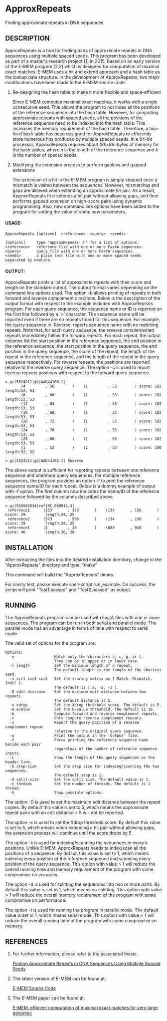 # ApproxRepeats
Finding approximate repeats in DNA sequences 


## DESCRIPTION
ApproxRepeats is a tool for finding pairs of approximate repeats in DNA sequences using multiple spaced seeds. This program has been developed as part of a master's research project [1] in 2015, based on an early version of the E-MEM program [2,3] which is designed for computation of maximal exact matches. E-MEM uses a hit and extend approach and a hash table as the lookup data structure. In the development of ApproxRepeats, two major modifications have been made to the E-MEM source code:

1. Re-designing the hash table to make it more flexible and space-efficient 

   Since E-MEM computes maximal exact matches, it works with a single consecutive seed. This allows the program to not index all the positions of the reference sequence into the hash table. However, for computing approximate repeats with spaced seeds, all the positions of the reference sequence need to be indexed into the hash table. This increases the memory requirement of the hash table. Therefore, a two-level hash table has been designed for ApproxRepeats to efficiently store numerous hits produced by multiple spaced seeds. In a 64-bit processor, ApproxRepeats requires about *(8k+9)n* bytes of memory for the hash tables, where *n* is the length of the reference sequence and *k* is the number of spaced seeds.
   
2. Modifying the extension process to perform gapless and gapped extensions

   The extension of a hit in the E-MEM program is simply stopped once a mismatch is visited between the sequences. However, mismatches and gaps are allowed when extending an approximate hit pair. As a result, ApproxrRepeats first extends a hit pair without allowing gaps, and then performs gapped extension on high-score pairs using dynamic programming. Also, new command line options have been added to the program for setting the value of some new parameters.
   
#### USAGE:
```
ApproxRepeats [options]  <reference>  <query>  <seeds>

[options]     type 'ApproxRepeats -h' for a list of options.
<reference>   reference file with one or more FastA sequences.
<query>       query file with one or more FastA sequences.
<seeds>       a plain text file with one or more spaced seeds separated by newline.
```

#### OUTPUT:
ApproxRepeats prints a list of approximate repeats with their score and length on the standard output. The output format varies depending on the command line options used. The option -b allows printing of repeats in both forward and reverse complement directions. Below is the description of the output format with respect to the example included with ApproxRepeats program. For each query sequence, the sequence name or ID is reported on the first line followed by a '>' character. The sequence name will be reported even if there are no repeats found for this sequence. For example, the query sequence in 'Reverse' reports sequence name with no matching repeats. Note that, for each query sequence, the reverse complemented repeats immediately follow the forward repeats. For each repeat, the output columns list the start position in the reference sequence, the end position in the reference sequence, the start position in the query sequence, the end position in the query sequence, the score of the repeat, the length of the repeat in the reference sequence, and the length of the repeat in the query sequence respectively. For reverse repeats, the positions are reported relative to the reverse query sequence. The option -c is used to report reverse repeats positions with respect to the forward query sequence.

```
> gi|5524211|gb|AAD44166.1|
       (4         , 56        )    (1         , 53        )	score: 102        length:53, 53
       (8         , 60        )    (1         , 53        )	score: 102        length:53, 53
       (12        , 64        )    (1         , 53        )	score: 102        length:53, 53
       (16        , 68        )    (1         , 53        )	score: 102        length:53, 53
       (20        , 72        )    (1         , 53        )	score: 102        length:53, 53
       (24        , 76        )    (1         , 53        )	score: 102        length:53, 53
       (28        , 80        )    (1         , 53        )	score: 102        length:53, 53
       (1         , 52        )    (2         , 53        )	score: 100        length:52, 52

> gi|5524211|gb|AAD44166.1| Reverse
```
The above output is sufficient for reporting repeats between one reference sequence and one/more query sequences. For multiple reference sequences, the program provides an option -f to print the reference sequence name/ID for each repeat. Below is a dummy example of output with -f option. The first column now indicates the name/ID of the reference sequence followed by the columns described above.
```
> gi|556503834|ref|NC_000913.3|
 reference1      (153       , 176       )    (134       , 158       )	score: 29         length:24, 25
 reference2      (573       , 596       )    (134       , 158       )	score: 29         length:24, 25
 reference1      (1         , 30        )    (883       , 910       )	score: 46         length:30, 28
```

## INSTALLATION
After extracting the files into the desired installation directory,
change to the "ApproxRepeats" directory and type: "make"

This command will build the "ApproxRepeats" binary. 

For sanity test, please execute shell-script run_example. On success, 
the script will print "Test1 passed" and "Test2 passed" as output.

## RUNNING 
The ApproxRepeats program can be used with FastA files with one or more sequences. The program can be run in both serial and parallel mode. The parallel mode has an advantage in terms of time with respect to serial mode.

The valid set of options for the program are:
```
Options:
  -n                  Match only the characters a, c, g, or t.
                      They can be in upper or in lower case.
  -l length           Set the minimum length of a repeat.
                      The default length is the length of the shortest seed.
  -s scr1 scr2 scr3   Set the scoring matrix as [ Match, Mismatch, Indel ].
                      The default is [ 2, -2, -3 ].
  -D edit-distance    Set the maximum edit distance between two repeats.
                      The default distance is 5.
  -x xdrop            Set the Xdrop threshold score. The default is 5.
  -e evalue           Set the E-value threshold. The default is 10.
  -b                  Compute forward and reverse complement repeats.
  -r                  Only compute reverse complement repeats.
  -c                  Report the query-position of a reverse complement repeat
                      relative to the original query sequence.
  -o                  Print the output in the 'Output' file.
  -f                  Force printing the reference sequence name beside each pair
                      regardless of the number of reference sequence inputs.
  -L                  Show the length of the query sequences on the header line.
  -k step-size        Set the step size for indexing/scanning the two sequences.
                      The default step is 1.
  -d split-size       Set the split size. The default value is 1.
  -t threads          Set the number of threads. The default is 1 thread.
  -h                  Show possible options.
```
The option -D is used to set the maximum edit distance between the repeat copies. By default this value is set to 5, which means the approximate repeat pairs with an edit distance > 5 will not be reported.

The option -x is used to set the Xdrop threshold score. By default this value is set to 5, which means when extending a hit pair without allowing gaps, the extension process will continue until the score drops by 5.

The option -k is used for indexing/scanning the sequences in every k positions. Unlike E-MEM, ApproxRepeats needs to index/scan all the positions of a sequence. By default this value is set to 1, which means indexing every position of the reference sequence and scanning every position of the query sequence. This option with value > 1 will reduce the overall running time and memory requirement of the program with some compromise on accuracy.

The option -d is used for splitting the sequences into two or more parts. By default this value is set to 1, which means no splitting. This option with value > 1 will reduce the overall memory requirement of the program with some compromise on performance.

The option -t is used for running the program in parallel mode. The default value is set to 1, which means serial mode. This option with value > 1 will reduce the overall running time of the program with some compromise on memory.

## REFERENCES
1. For further information, please refer to the associated thesis: 

   [Finding Approximate Repeats in DNA Sequences Using Multiple Spaced Seeds](https://hdl.handle.net/11375/18041)

2. The latest version of E-MEM can be found at: 

   [E-MEM Source Code](https://github.com/lucian-ilie/E-MEM)

3. The E-MEM paper can be found at: 

   [E-MEM: efficient computation of maximal exact matches for very large genomes](http://bioinformatics.oxfordjournals.org/content/31/4/509.short)

